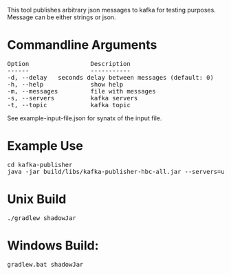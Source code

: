 This tool publishes arbitrary json messages to kafka for testing purposes.  Message can be either strings or json.

Commandline Arguments
=====================
<pre>
Option                 Description
------                 -----------
-d, --delay <Integer>  seconds delay between messages (default: 0)
-h, --help             show help
-m, --messages         file with messages
-s, --servers          kafka servers
-t, --topic            kafka topic
</pre>

See example-input-file.json for synatx of the input file.

Example Use
===========
<pre>
cd kafka-publisher
java -jar build/libs/kafka-publisher-hbc-all.jar --servers=usnc1a-dkfka02.qiotec.internal:9091,usnc1a-dkfka03.qiotec.internal:9091 --topic=sometopic --delay=1 --messages=example-input-file.json
</pre>

Unix Build
==========
<pre>
./gradlew shadowJar
</pre>

Windows Build:
==============
<pre>
gradlew.bat shadowJar
</pre>